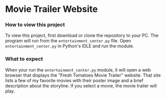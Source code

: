 # Movie Trailer Website

### How to view this project

To view this project, first download or clone the repository to your PC.  The program will run from the `entertainment_center.py` file.  Open `entertainment_center.py` in Python's IDLE and run the module.

### What to expect

When your run the `entertainment_center.py` module, it will open a web browser that displays the "Fresh Tomatoes Movie Trailer" website.  That site lists a few of my favorite movies with their poster image and a brief description about the storyline.  If you select a movie, the movie trailer will play.
